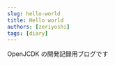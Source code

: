 ```yaml
---
slug: hello-world
title: Hello world
authors: [zeriyoshi]
tags: [diary]
---
```


OpenJCDK の開発記録用ブログです
